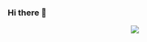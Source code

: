 ### Hi there 👋
<div align="center">
 <img class="img" src="https://github-readme-stats.vercel.app/api/top-langs/?username=kendysong&theme=react&layout=compact" />
</div>
  
<!--
**KendySong/kendysong** is a ✨ _special_ ✨ repository because its `README.md` (this file) appears on your GitHub profile.

Here are some ideas to get you started:

- 🔭 I’m currently working on ...
- 🌱 I’m currently learning ...
- 👯 I’m looking to collaborate on ...
- 🤔 I’m looking for help with ...
- 💬 Ask me about ...
- 📫 How to reach me: ...
- 😄 Pronouns: ...
- ⚡ Fun fact: ...
-->
